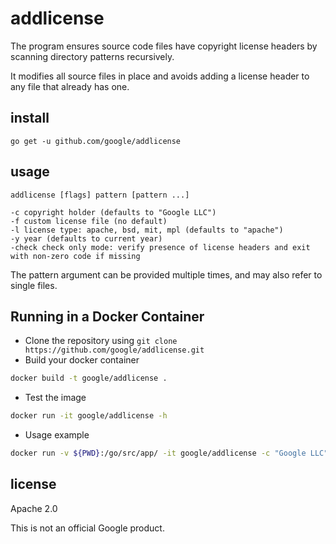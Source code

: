 # addlicense

The program ensures source code files have copyright license headers
by scanning directory patterns recursively.

It modifies all source files in place and avoids adding a license header
to any file that already has one.

## install

    go get -u github.com/google/addlicense

## usage

    addlicense [flags] pattern [pattern ...]

    -c copyright holder (defaults to "Google LLC")
    -f custom license file (no default)
    -l license type: apache, bsd, mit, mpl (defaults to "apache")
    -y year (defaults to current year)
    -check check only mode: verify presence of license headers and exit with non-zero code if missing

The pattern argument can be provided multiple times, and may also refer
to single files.

## Running in a Docker Container

- Clone the repository using `git clone https://github.com/google/addlicense.git`
- Build your docker container
```bash
docker build -t google/addlicense .
```

- Test the image
```bash
docker run -it google/addlicense -h
```

- Usage example
```bash
docker run -v ${PWD}:/go/src/app/ -it google/addlicense -c "Google LLC" *.go
```

## license

Apache 2.0

This is not an official Google product.
